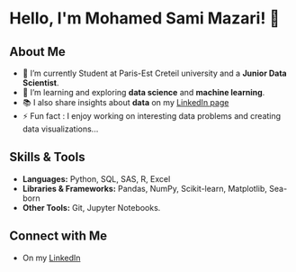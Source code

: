 
# Hello, I'm Mohamed Sami Mazari! 👋

## About Me
- 🔭 I’m currently Student at Paris-Est Creteil university and a **Junior Data Scientist**.
- 🌱 I’m learning and exploring **data science** and **machine learning**.
- 📚 I also share insights about **data** on my [LinkedIn page](https://www.linkedin.com/in/mohamed-sami-mazari/)
- ⚡ Fun fact : I enjoy working on interesting data problems and creating data visualizations...

## Skills & Tools
- **Languages:** Python, SQL, SAS, R, Excel
- **Libraries & Frameworks:** Pandas, NumPy, Scikit-learn, Matplotlib, Sea-born
- **Other Tools:** Git, Jupyter Notebooks.

## Connect with Me
- On my [LinkedIn](https://www.linkedin.com/in/mohamed-sami-mazari/)
  


